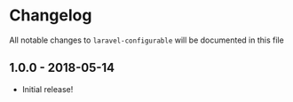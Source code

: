# Changelog

All notable changes to `laravel-configurable` will be documented in this file


## 1.0.0 - 2018-05-14

- Initial release!
